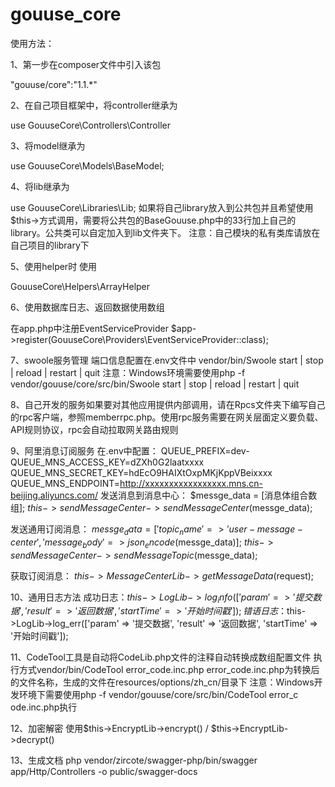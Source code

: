 # gouuse_core

使用方法：

1、第一步在composer文件中引入该包

"gouuse/core":"1.1.*"


2、在自己项目框架中，将controller继承为

use GouuseCore\Controllers\Controller

3、将model继承为

use GouuseCore\Models\BaseModel;

4、将lib继承为

use GouuseCore\Libraries\Lib;
如果将自己library放入到公共包并且希望使用$this->方式调用，需要将公共包的BaseGouuse.php中的33行加上自己的library。公共类可以自定加入到lib文件夹下。
注意：自己模块的私有类库请放在自己项目的library下

5、使用helper时 使用

GouuseCore\Helpers\ArrayHelper

6、使用数据库日志、返回数据使用数组

在app.php中注册EventServiceProvider
$app->register(GouuseCore\Providers\EventServiceProvider::class);

7、swoole服务管理
端口信息配置在.env文件中
vendor/bin/Swoole start | stop | reload | restart | quit
注意：Windows环境需要使用php -f vendor/gouuse/core/src/bin/Swoole start | stop | reload | restart | quit
 
8、自己开发的服务如果要对其他应用提供内部调用，请在Rpcs文件夹下编写自己的rpc客户端，参照memberrpc.php。使用rpc服务需要在网关层面定义要负载、API规则协议，rpc会自动拉取网关路由规则

9、阿里消息订阅服务
在.env中配置：
QUEUE_PREFIX=dev-
QUEUE_MNS_ACCESS_KEY=dZXh0G2laatxxxx
QUEUE_MNS_SECRET_KEY=hdEcO9HAIXtOxpMKjKppVBeixxxx
QUEUE_MNS_ENDPOINT=http://xxxxxxxxxxxxxxxxx.mns.cn-beijing.aliyuncs.com/
发送消息到消息中心：
$messge_data = [消息体组合数组];
$this->sendMessageCenter->sendMessageCenter($messge_data);

发送通用订阅消息：
$messge_data = ['topic_name' => 'user-message-center', 'message_body' => json_encode($messge_data)];
$this->sendMessageCenter->sendMessageTopic($messge_data);


获取订阅消息：
$this->MessageCenterLib->getMessageData($request);

10、通用日志方法
成功日志：$this->LogLib->log_info(['param' => '提交数据', 'result' => '返回数据', 'startTime' => '开始时间戳']);
错语日志：$this->LogLib->log_err(['param' => '提交数据', 'result' => '返回数据', 'startTime' => '开始时间戳']);

11、CodeTool工具是自动将CodeLib.php文件的注释自动转换成数组配置文件
执行方式vendor/bin/CodeTool error_code.inc.php
error_code.inc.php为转换后的文件名称，生成的文件在resources/options/zh_cn/目录下
注意：Windows开发环境下需要使用php -f vendor/gouuse/core/src/bin/CodeTool error_c
ode.inc.php执行

12、加密解密
使用$this->EncryptLib->encrypt() / $this->EncryptLib->decrypt()

13、生成文档
php vendor/zircote/swagger-php/bin/swagger app/Http/Controllers -o public/swagger-docs
